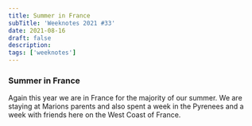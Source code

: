 ```yaml
---
title: Summer in France
subTitle: 'Weeknotes 2021 #33'
date: 2021-08-16
draft: false
description:
tags: ['weeknotes']
---
```


### Summer in France

Again this year we are in France for the majority of our summer. We are staying at Marions parents and also spent a week in the Pyrenees and a week with friends here on the West Coast of France.

